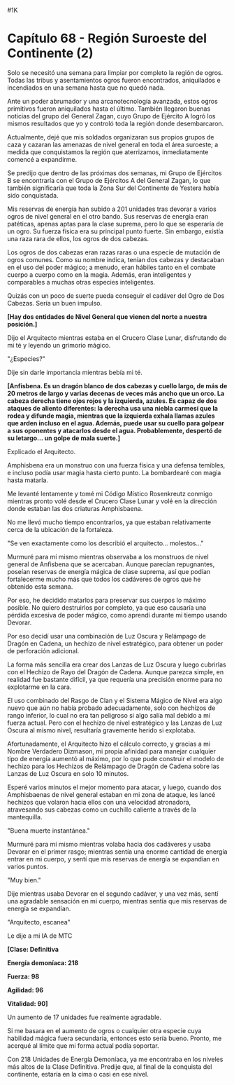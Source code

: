 
#1K 

# Capítulo 68 - Región Suroeste del Continente (2)


Solo se necesitó una semana para limpiar por completo la región de ogros. Todas las tribus y asentamientos ogros fueron encontrados, aniquilados e incendiados en una semana hasta que no quedó nada.

Ante un poder abrumador y una arcanotecnología avanzada, estos ogros primitivos fueron aniquilados hasta el último. También llegaron buenas noticias del grupo del General Zagan, cuyo Grupo de Ejército A logró los mismos resultados que yo y controló toda la región donde desembarcaron.

Actualmente, dejé que mis soldados organizaran sus propios grupos de caza y cazaran las amenazas de nivel general en toda el área suroeste; a medida que conquistamos la región que aterrizamos, inmediatamente comencé a expandirme.

Se predijo que dentro de las próximas dos semanas, mi Grupo de Ejércitos B se encontraría con el Grupo de Ejércitos A del General Zagan, lo que también significaría que toda la Zona Sur del Continente de Yestera había sido conquistada.

Mis reservas de energía han subido a 201 unidades tras devorar a varios ogros de nivel general en el otro bando. Sus reservas de energía eran patéticas, apenas aptas para la clase suprema, pero lo que se esperaría de un ogro. Su fuerza física era su principal punto fuerte. Sin embargo, existía una raza rara de ellos, los ogros de dos cabezas.

Los ogros de dos cabezas eran razas raras o una especie de mutación de ogros comunes. Como su nombre indica, tenían dos cabezas y destacaban en el uso del poder mágico; a menudo, eran hábiles tanto en el combate cuerpo a cuerpo como en la magia. Además, eran inteligentes y comparables a muchas otras especies inteligentes.

Quizás con un poco de suerte pueda conseguir el cadáver del Ogro de Dos Cabezas. Sería un buen impulso.

**[Hay dos entidades de Nivel General que vienen del norte a nuestra posición.]**

Dijo el Arquitecto mientras estaba en el Crucero Clase Lunar, disfrutando de mi té y leyendo un grimorio mágico.

"¿Especies?"

Dije sin darle importancia mientras bebía mi té.

**[Anfisbena. Es un dragón blanco de dos cabezas y cuello largo, de más de 20 metros de largo y varias decenas de veces más ancho que un orco. La cabeza derecha tiene ojos rojos y la izquierda, azules. Es capaz de dos ataques de aliento diferentes: la derecha usa una niebla carmesí que la rodea y difunde magia, mientras que la izquierda exhala llamas azules que arden incluso en el agua. Además, puede usar su cuello para golpear a sus oponentes y atacarlos desde el agua. Probablemente, despertó de su letargo... un golpe de mala suerte.]**

Explicado el Arquitecto.

Amphisbena era un monstruo con una fuerza física y una defensa temibles, e incluso podía usar magia hasta cierto punto. La bombardearé con magia hasta matarla.

Me levanté lentamente y tomé mi Código Místico Rosenkreutz conmigo mientras pronto volé desde el Crucero Clase Lunar y volé en la dirección donde estaban las dos criaturas Amphisbaena.

No me llevó mucho tiempo encontrarlos, ya que estaban relativamente cerca de la ubicación de la fortaleza.

"Se ven exactamente como los describió el arquitecto... molestos..."

Murmuré para mí mismo mientras observaba a los monstruos de nivel general de Anfisbena que se acercaban. Aunque parecían repugnantes, poseían reservas de energía mágica de clase suprema, así que podían fortalecerme mucho más que todos los cadáveres de ogros que he obtenido esta semana.

Por eso, he decidido matarlos para preservar sus cuerpos lo máximo posible. No quiero destruirlos por completo, ya que eso causaría una pérdida excesiva de poder mágico, como aprendí durante mi tiempo usando Devorar.

Por eso decidí usar una combinación de Luz Oscura y Relámpago de Dragón en Cadena, un hechizo de nivel estratégico, para obtener un poder de perforación adicional.

La forma más sencilla era crear dos Lanzas de Luz Oscura y luego cubrirlas con el Hechizo de Rayo del Dragón de Cadena. Aunque parezca simple, en realidad fue bastante difícil, ya que requería una precisión enorme para no explotarme en la cara.

El uso combinado del Rasgo de Clan y el Sistema Mágico de Nivel era algo nuevo que aún no había probado adecuadamente, solo con hechizos de rango inferior, lo cual no era tan peligroso si algo salía mal debido a mi fuerza actual. Pero con el hechizo de nivel estratégico y las Lanzas de Luz Oscura al mismo nivel, resultaría gravemente herido si explotaba.

Afortunadamente, el Arquitecto hizo el cálculo correcto, y gracias a mi Nombre Verdadero Dizmason, mi propia afinidad para manejar cualquier tipo de energía aumentó al máximo, por lo que pude construir el modelo de hechizo para los Hechizos de Relámpago de Dragón de Cadena sobre las Lanzas de Luz Oscura en solo 10 minutos.

Esperé varios minutos el mejor momento para atacar, y luego, cuando dos Amphisbaenas de nivel general estaban en mi zona de ataque, les lancé hechizos que volaron hacia ellos con una velocidad atronadora, atravesando sus cabezas como un cuchillo caliente a través de la mantequilla.

"Buena muerte instantánea."

Murmuré para mí mismo mientras volaba hacia dos cadáveres y usaba Devorar en el primer rasgo; mientras sentía una enorme cantidad de energía entrar en mi cuerpo, y sentí que mis reservas de energía se expandían en varios puntos.

"Muy bien."

Dije mientras usaba Devorar en el segundo cadáver, y una vez más, sentí una agradable sensación en mi cuerpo, mientras sentía que mis reservas de energía se expandían.

"Arquitecto, escanea"

Le dije a mi IA de MTC

**[Clase: Definitiva**

**Energía demoníaca: 218**

**Fuerza: 98**

**Agilidad: 96**

**Vitalidad: 90]**

Un aumento de 17 unidades fue realmente agradable.

Si me basara en el aumento de ogros o cualquier otra especie cuya habilidad mágica fuera secundaria, entonces esto sería bueno. Pronto, me acerqué al límite que mi forma actual podía soportar.

Con 218 Unidades de Energía Demoníaca, ya me encontraba en los niveles más altos de la Clase Definitiva. Predije que, al final de la conquista del continente, estaría en la cima o casi en ese nivel.